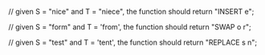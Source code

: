 // given S = "nice" and T = "niece", the function should return "INSERT e";

// given S = "form" and T = 'from', the function should return "SWAP o r";

// given S = "test" and T = 'tent', the function  should return "REPLACE s n";
